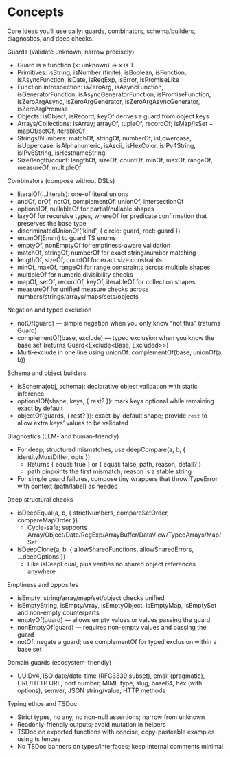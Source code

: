 # Concepts

Core ideas you’ll use daily: guards, combinators, schema/builders, diagnostics, and deep checks.

Guards (validate unknown, narrow precisely)
- Guard<T> is a function (x: unknown) => x is T
- Primitives: isString, isNumber (finite), isBoolean, isFunction, isAsyncFunction, isDate, isRegExp, isError, isPromiseLike
- Function introspection: isZeroArg, isAsyncFunction, isGeneratorFunction, isAsyncGeneratorFunction, isPromiseFunction, isZeroArgAsync, isZeroArgGenerator, isZeroArgAsyncGenerator, isZeroArgPromise
- Objects: isObject, isRecord; keyOf derives a guard from object keys
- Arrays/Collections: isArray; arrayOf, tupleOf, recordOf; isMap/isSet + mapOf/setOf, iterableOf
- Strings/Numbers: matchOf, stringOf, numberOf, isLowercase, isUppercase, isAlphanumeric, isAscii, isHexColor, isIPv4String, isIPv6String, isHostnameString
- Size/length/count: lengthOf, sizeOf, countOf, minOf, maxOf, rangeOf, measureOf, multipleOf

Combinators (compose without DSLs)
- literalOf(...literals): one-of literal unions
- andOf, orOf, notOf, complementOf, unionOf, intersectionOf
- optionalOf, nullableOf for partial/nullable shapes
- lazyOf for recursive types, whereOf for predicate confirmation that preserves the base type
- discriminatedUnionOf('kind', { circle: guard, rect: guard })
- enumOf(Enum) to guard TS enums
- emptyOf, nonEmptyOf for emptiness-aware validation
- matchOf, stringOf, numberOf for exact string/number matching
- lengthOf, sizeOf, countOf for exact size constraints
- minOf, maxOf, rangeOf for range constraints across multiple shapes
- multipleOf for numeric divisibility checks
- mapOf, setOf, recordOf, keyOf, iterableOf for collection shapes
- measureOf for unified measure checks across numbers/strings/arrays/maps/sets/objects

Negation and typed exclusion
- notOf(guard) — simple negation when you only know “not this” (returns Guard<unknown>)
- complementOf(base, exclude) — typed exclusion when you know the base set (returns Guard<Exclude<Base, Excluded>>)
- Multi-exclude in one line using unionOf: complementOf(base, unionOf(a, b))

Schema and object builders
- isSchema(obj, schema): declarative object validation with static inference
- optionalOf(shape, keys, { rest? }): mark keys optional while remaining exact by default
- objectOf(guards, { rest? }): exact-by-default shape; provide `rest` to allow extra keys’ values to be validated

Diagnostics (LLM- and human-friendly)
- For deep, structured mismatches, use deepCompare(a, b, { identityMustDiffer, opts }):
  - Returns { equal: true } or { equal: false, path, reason, detail? }
  - path pinpoints the first mismatch; reason is a stable string
- For simple guard failures, compose tiny wrappers that throw TypeError with context (path/label) as needed

Deep structural checks
- isDeepEqual(a, b, { strictNumbers, compareSetOrder, compareMapOrder })
  - Cycle-safe; supports Array/Object/Date/RegExp/ArrayBuffer/DataView/TypedArrays/Map/Set
- isDeepClone(a, b, { allowSharedFunctions, allowSharedErrors, ...deepOptions })
  - Like isDeepEqual, plus verifies no shared object references anywhere

Emptiness and opposites
- isEmpty: string/array/map/set/object checks unified
- isEmptyString, isEmptyArray, isEmptyObject, isEmptyMap, isEmptySet and non-empty counterparts
- emptyOf(guard) — allows empty values or values passing the guard
- nonEmptyOf(guard) — requires non-empty values and passing the guard
- notOf: negate a guard; use complementOf for typed exclusion within a base set

Domain guards (ecosystem-friendly)
- UUIDv4, ISO date/date-time (RFC3339 subset), email (pragmatic), URL/HTTP URL, port number, MIME type, slug, base64, hex (with options), semver, JSON string/value, HTTP methods

Typing ethos and TSDoc
- Strict types, no any, no non-null assertions; narrow from unknown
- Readonly-friendly outputs; avoid mutation in helpers
- TSDoc on exported functions with concise, copy-pasteable examples using ts fences
- No TSDoc banners on types/interfaces; keep internal comments minimal
